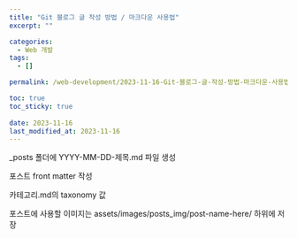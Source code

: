 ```yaml
---
title: "Git 블로그 글 작성 방법 / 마크다운 사용법"
excerpt: ""

categories:
  - Web 개발
tags:
  - []

permalink: /web-development/2023-11-16-Git-블로그-글-작성-방법-마크다운-사용법/

toc: true
toc_sticky: true
 
date: 2023-11-16
last_modified_at: 2023-11-16
---
```


_posts 폴더에 YYYY-MM-DD-제목.md 파일 생성

포스트 front matter 작성

카테고리.md의 taxonomy 값

포스트에 사용할 이미지는 assets/images/posts_img/post-name-here/ 하위에 저장

